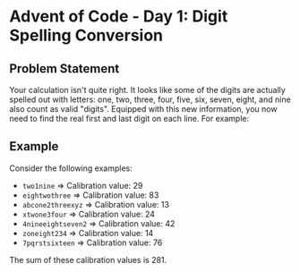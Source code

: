 # Advent of Code - Day 1: Digit Spelling Conversion

## Problem Statement

Your calculation isn't quite right. 
It looks like some of the digits are actually spelled out with letters: one, two, three, four, five, six, seven, eight, and nine also count as valid "digits".
Equipped with this new information, you now need to find the real first and last digit on each line. For example:

## Example

Consider the following examples:

- `two1nine` => Calibration value: 29
- `eightwothree` => Calibration value: 83
- `abcone2threexyz` => Calibration value: 13
- `xtwone3four` => Calibration value: 24
- `4nineeightseven2` => Calibration value: 42
- `zoneight234` => Calibration value: 14
- `7pqrstsixteen` => Calibration value: 76

The sum of these calibration values is 281.